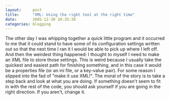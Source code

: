 ```yaml
---
layout:     post
title:      "XML: Using the right tool at the right time"
date:       2005-12-30 10:35:30
categories: blogging
---
```

The other day I was whipping together a quick little program and it occurred to me that it could stand to have some of its configuration settings written out so that the next time I ran it I would be able to pick up where I left off. And then the weirdest thing happened: I thought to myself I need to make an XML file to store those settings. This is weird because I usually take the quickest and easiest path for finishing something, and in this case it would be a properties file (or an ini file, or a key-value pair). For some reason I slipped into the fad of "make it use XML!". The moral of the story is to take a step back and look at what you are doing. If something doesn't seem to fit in with the rest of the code, you should ask yourself if you are going in the right direction. If you aren't, change it.
